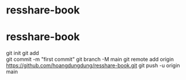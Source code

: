 # resshare-book
# resshare-book
 
git init
git add  
git commit -m "first commit"
git branch -M main
git remote add origin https://github.com/hoangdungdung/resshare-book.git
git push -u origin main
